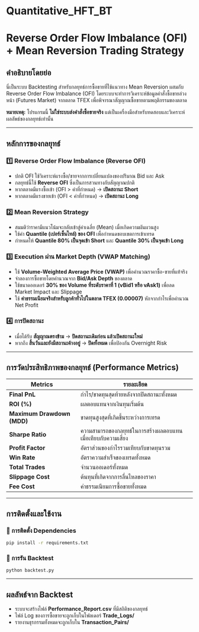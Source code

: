 # Quantitative_HFT_BT
# Reverse Order Flow Imbalance (OFI) + Mean Reversion Trading Strategy

## คำอธิบายโดยย่อ

นี่เป็นระบบ Backtesting สำหรับกลยุทธ์การซื้อขายที่ใช้แนวทาง Mean Reversion ผสมกับ Reverse Order Flow Imbalance (OFI) โดยระบบจะทำการวิเคราะห์ข้อมูลคำสั่งซื้อขายล่วงหน้า (Futures Market) จากตลาด TFEX เพื่อพิจารณาสัญญาณซื้อขายตามพฤติกรรมของตลาด

**หมายเหตุ:** โปรแกรมนี้ **ไม่ใช่ระบบส่งคำสั่งซื้อขายจริง** แต่เป็นเครื่องมือสำหรับทดสอบและวิเคราะห์ผลลัพธ์ของกลยุทธ์เท่านั้น

---

## หลักการของกลยุทธ์

### 1️⃣ Reverse Order Flow Imbalance (Reverse OFI)
- ปกติ OFI ใช้วิเคราะห์แรงซื้อ/ขายจากการเปลี่ยนแปลงของปริมาณ Bid และ Ask
- กลยุทธ์นี้ใช้ **Reverse OFI** ซึ่งเป็นการสวนทางกับสัญญาณปกติ
- หากตลาดมีแรงซื้อเข้า (OFI > ค่าที่กำหนด) → **เปิดสถานะ Short**
- หากตลาดมีแรงขายเข้า (OFI < ค่าที่กำหนด) → **เปิดสถานะ Long**

### 2️⃣ Mean Reversion Strategy
- สมมติว่าราคามีแนวโน้มจะกลับเข้าสู่ค่าเฉลี่ย (Mean) เมื่อเกิดความผันผวนสูง
- ใช้ค่า **Quantile (เปอร์เซ็นไทล์) ของ OFI** เพื่อกำหนดขอบเขตการเข้าเทรด
- กำหนดให้ **Quantile 80% เป็นจุดเข้า Short** และ **Quantile 30% เป็นจุดเข้า Long**

### 3️⃣ Execution ผ่าน Market Depth (VWAP Matching)
- ใช้ **Volume-Weighted Average Price (VWAP)** เพื่อคำนวณราคาซื้อ-ขายที่แท้จริง
- จำลองการซื้อขายโดยคำนวณจาก **Bid/Ask Depth** ของตลาด
- ใช้ขนาดออเดอร์ **30% ของ Volume ที่ระดับราคาที่ 1 (vBid1 หรือ vAsk1)** เพื่อลด Market Impact และ Slippage
- ใช้ **ค่าธรรมเนียมจริงสำหรับลูกค้าทั่วไปในตลาด TFEX (0.00007)** หักจากกำไรเพื่อคำนวณ Net Profit

### 4️⃣ การปิดสถานะ
- เมื่อได้รับ **สัญญาณตรงข้าม** → **ปิดสถานะเดิมก่อน แล้วเปิดสถานะใหม่**
- หากถึง **สิ้นวันและยังมีสถานะค้างอยู่** → **ปิดทั้งหมด** เพื่อป้องกัน Overnight Risk

---

## การวัดประสิทธิภาพของกลยุทธ์ (Performance Metrics)
| Metrics | รายละเอียด |
|---------|------------|
| **Final PnL** | กำไร/ขาดทุนสุดท้ายหลังจากปิดสถานะทั้งหมด |
| **ROI (%)** | ผลตอบแทนจากเงินทุนเริ่มต้น |
| **Maximum Drawdown (MDD)** | ขาดทุนสูงสุดที่เกิดขึ้นระหว่างการเทรด |
| **Sharpe Ratio** | ความสามารถของกลยุทธ์ในการสร้างผลตอบแทนเมื่อเทียบกับความเสี่ยง |
| **Profit Factor** | อัตราส่วนของกำไรรวมเทียบกับขาดทุนรวม |
| **Win Rate** | อัตราความสำเร็จของเทรดทั้งหมด |
| **Total Trades** | จำนวนออเดอร์ทั้งหมด |
| **Slippage Cost** | ต้นทุนที่เกิดจากการลื่นไหลของราคา |
| **Fee Cost** | ค่าธรรมเนียมการซื้อขายทั้งหมด |

---

## การติดตั้งและใช้งาน

### 📌 การติดตั้ง Dependencies
```bash
pip install -r requirements.txt
```

### 📌 การรัน Backtest
```bash
python backtest.py
```

---

## ผลลัพธ์จาก Backtest
- ระบบจะสร้างไฟล์ **Performance_Report.csv** ที่มีสถิติของกลยุทธ์
- ไฟล์ Log ของการซื้อขายจะถูกเก็บในโฟลเดอร์ **Trade_Logs/**
- รายงานธุรกรรมทั้งหมดจะถูกเก็บใน **Transaction_Pairs/**

